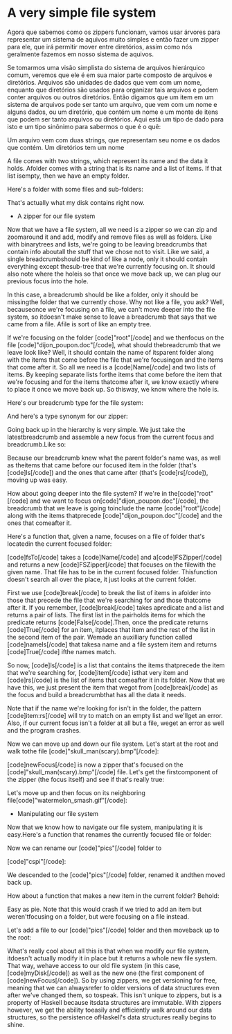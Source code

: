 A very simple file system
=========================

Agora que sabemos como os zippers funcionam, vamos usar árvores para representar um sistema de aquivos muito simples e então fazer um zipper para ele, que irá permitir mover entre diretórios, assim como nós geralmente fazemos em nosso sistema de aquivos.

Se tomarmos uma visão simplista do sistema de arquivos hierárquico comum, veremos que ele é em sua maior parte composto de arquivos e diretórios. Arquivos são unidades de dados que vem com um nome, enquanto que diretórios são usados para organizar tais arquivos e podem conter arquivos ou outros diretórios. Então digamos que um item em um sistema de arquivos pode ser tanto um arquivo, que vem com um nome e alguns dados, ou um diretório, que contém um nome e um monte de itens que podem ser tanto arquivos ou diretórios. Aqui está um tipo de dado para isto e um tipo sinônimo para sabermos o que é o quê:

Um arquivo vem com duas strings, que representam seu nome e os dados que contém. Um diretórios tem um nome

A file comes with two strings, which represent its name and the data it holds. Afolder comes with a string that is its name and a list of items. If that list isempty, then we have an empty folder.

Here's a folder with some files and sub-folders:

That's actually what my disk contains right now.

- A zipper for our file system

Now that we have a file system, all we need is a zipper so we can zip and zoomaround it and add, modify and remove files as well as folders. Like with binarytrees and lists, we're going to be leaving breadcrumbs that contain info aboutall the stuff that we chose not to visit. Like we said, a single breadcrumbshould be kind of like a node, only it should contain everything except thesub-tree that we're currently focusing on. It should also note where the holeis so that once we move back up, we can plug our previous focus into the hole.

In this case, a breadcrumb should be like a folder, only it should be missingthe folder that we currently chose. Why not like a file, you ask? Well, becauseonce we're focusing on a file, we can't move deeper into the file system, so itdoesn't make sense to leave a breadcrumb that says that we came from a file. Afile is sort of like an empty tree.

If we're focusing on the folder [code]"root"[/code] and we thenfocus on the file [code]"dijon_poupon.doc"[/code], what should thebreadcrumb that we leave look like? Well, it should contain the name of itsparent folder along with the items that come before the file that we're focusingon and the items that come after it. So all we need is a [code]Name[/code] and two lists of items. By keeping separate lists forthe items that come before the item that we're focusing and for the items thatcome after it, we know exactly where to place it once we move back up. So thisway, we know where the hole is.

Here's our breadcrumb type for the file system:

And here's a type synonym for our zipper:

Going back up in the hierarchy is very simple. We just take the latestbreadcrumb and assemble a new focus from the current focus and breadcrumb.Like so:

Because our breadcrumb knew what the parent folder's name was, as well as theitems that came before our focused item in the folder (that's [code]ls[/code]) and the ones that came after (that's [code]rs[/code]), moving up was easy.

How about going deeper into the file system? If we're in the[code]"root"[/code] and we want to focus on[code]"dijon_poupon.doc"[/code], the breadcrumb that we leave is going toinclude the name [code]"root"[/code] along with the items thatprecede [code]"dijon_poupon.doc"[/code] and the ones that comeafter it.

Here's a function that, given a name, focuses on a file of folder that's locatedin the current focused folder:

[code]fsTo[/code] takes a [code]Name[/code] and a[code]FSZipper[/code] and returns a new [code]FSZipper[/code] that focuses on the filewith the given name. That file has to be in the current focused folder. Thisfunction doesn't search all over the place, it just looks at the current folder.

First we use [code]break[/code] to break the list of items in afolder into those that precede the file that we're searching for and those thatcome after it. If you remember, [code]break[/code] takes apredicate and a list and returns a pair of lists. The first list in the pairholds items for which the predicate returns [code]False[/code].Then, once the predicate returns [code]True[/code] for an item, itplaces that item and the rest of the list in the second item of the pair. Wemade an auxilliary function called [code]nameIs[/code] that takesa name and a file system item and returns [code]True[/code] ifthe names match.

So now, [code]ls[/code] is a list that contains the items thatprecede the item that we're searching for, [code]item[/code] isthat very item and [code]rs[/code] is the list of items that comeafter it in its folder. Now that we have this, we just present the item that wegot from [code]break[/code] as the focus and build a breadcrumbthat has all the data it needs.

Note that if the name we're looking for isn't in the folder, the pattern [code]item:rs[/code] will try to match on an empty list and we'llget an error. Also, if our current focus isn't a folder at all but a file, weget an error as well and the program crashes.

Now we can move up and down our file system. Let's start at the root and walk tothe file [code]"skull_man(scary).bmp"[/code]:

[code]newFocus[/code] is now a zipper that's focused on the [code]"skull_man(scary).bmp"[/code] file. Let's get the firstcomponent of the zipper (the focus itself) and see if that's really true:

Let's move up and then focus on its neighboring file[code]"watermelon_smash.gif"[/code]:

- Manipulating our file system

Now that we know how to navigate our file system, manipulating it is easy.Here's a function that renames the currently focused file or folder:

Now we can rename our [code]"pics"[/code] folder to

[code]"cspi"[/code]:

We descended to the [code]"pics"[/code] folder, renamed it andthen moved back up.

How about a function that makes a new item in the current folder? Behold:

Easy as pie. Note that this would crash if we tried to add an item but weren'tfocusing on a folder, but were focusing on a file instead.

Let's add a file to our [code]"pics"[/code] folder and then moveback up to the root:

What's really cool about all this is that when we modify our file system, itdoesn't actually modify it in place but it returns a whole new file system. That way, wehave access to our old file system (in this case, [code]myDisk[/code]) as well as the new one (the first component of [code]newFocus[/code]). So by using zippers, we get versioning for free, meaning that we can alwaysrefer to older versions of data structures even after we've changed them, so tospeak. This isn't unique to zippers, but is a property of Haskell because itsdata structures are immutable. With zippers however, we get the ability toeasily and efficiently walk around our data structures, so the persistence ofHaskell's data structures really begins to shine.